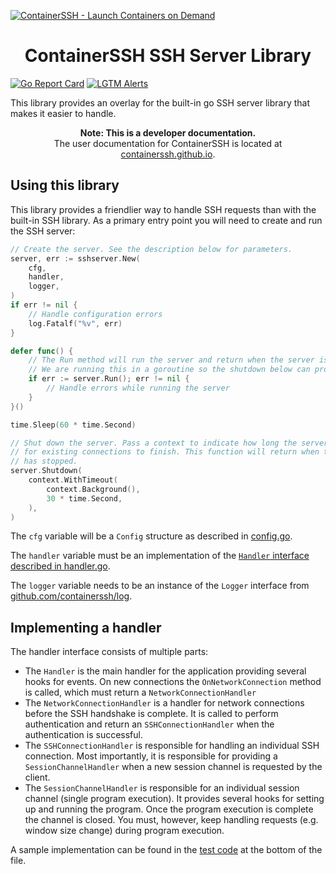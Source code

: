 [![ContainerSSH - Launch Containers on Demand](https://containerssh.github.io/images/logo-for-embedding.svg)](https://containerssh.github.io/)

<!--suppress HtmlDeprecatedAttribute -->
<h1 align="center">ContainerSSH SSH Server Library</h1>

[![Go Report Card](https://goreportcard.com/badge/github.com/containerssh/sshserver?style=for-the-badge)](https://goreportcard.com/report/github.com/containerssh/sshserver)
[![LGTM Alerts](https://img.shields.io/lgtm/alerts/github/ContainerSSH/sshserver?style=for-the-badge)](https://lgtm.com/projects/g/ContainerSSH/sshserver/)

This library provides an overlay for the built-in go SSH server library that makes it easier to handle.

<p align="center"><strong>Note: This is a developer documentation.</strong><br />The user documentation for ContainerSSH is located at <a href="https://containerssh.github.io">containerssh.github.io</a>.</p>

## Using this library

This library provides a friendlier way to handle SSH requests than with the built-in SSH library. As a primary entry
point you will need to create and run the SSH server:

```go
// Create the server. See the description below for parameters.
server, err := sshserver.New(
    cfg,
    handler,
    logger,
)
if err != nil {
    // Handle configuration errors
    log.Fatalf("%v", err)
}

defer func() {
    // The Run method will run the server and return when the server is shut down.
    // We are running this in a goroutine so the shutdown below can proceed after a minute.
    if err := server.Run(); err != nil {
        // Handle errors while running the server
    }
}()

time.Sleep(60 * time.Second)

// Shut down the server. Pass a context to indicate how long the server should wait
// for existing connections to finish. This function will return when the server
// has stopped. 
server.Shutdown(
    context.WithTimeout(
        context.Background(),
        30 * time.Second,
    ),
)
```

The `cfg` variable will be a `Config` structure as described in [config.go](config.go).

The `handler` variable must be an implementation of the [`Handler` interface described in handler.go](handler.go).

The `logger` variable needs to be an instance of the `Logger` interface from [github.com/containerssh/log](https://github.com/containerssh/log).

## Implementing a handler

The handler interface consists of multiple parts:

- The `Handler` is the main handler for the application providing several hooks for events. On new connections the `OnNetworkConnection` method is called, which must return a `NetworkConnectionHandler`
- The `NetworkConnectionHandler` is a handler for network connections before the SSH handshake is complete. It is called to perform authentication and return an `SSHConnectionHandler` when the authentication is successful.
- The `SSHConnectionHandler` is responsible for handling an individual SSH connection. Most importantly, it is responsible for providing a `SessionChannelHandler` when a new session channel is requested by the client.
- The `SessionChannelHandler` is responsible for an individual session channel (single program execution). It provides several hooks for setting up and running the program. Once the program execution is complete the channel is closed. You must, however, keep handling requests (e.g. window size change) during program execution.

A sample implementation can be found in the [test code](impl_test.go) at the bottom of the file.